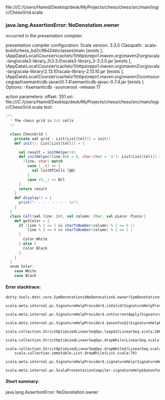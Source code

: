 file:///C:/Users/Hamid/Desktop/desk/MyProjects/chess/chess/src/main/logic/ChessGrid.scala
### java.lang.AssertionError: NoDenotation.owner

occurred in the presentation compiler.

presentation compiler configuration:
Scala version: 3.3.0
Classpath:
<WORKSPACE>\.scala-build\chess_bd2c96d2de\classes\main [exists ], <HOME>\AppData\Local\Coursier\cache\v1\https\repo1.maven.org\maven2\org\scala-lang\scala3-library_3\3.3.0\scala3-library_3-3.3.0.jar [exists ], <HOME>\AppData\Local\Coursier\cache\v1\https\repo1.maven.org\maven2\org\scala-lang\scala-library\2.13.10\scala-library-2.13.10.jar [exists ], <HOME>\AppData\Local\Coursier\cache\v1\https\repo1.maven.org\maven2\com\sourcegraph\semanticdb-javac\0.7.4\semanticdb-javac-0.7.4.jar [exists ]
Options:
-Xsemanticdb -sourceroot <WORKSPACE> -release 17


action parameters:
offset: 351
uri: file:///C:/Users/Hamid/Desktop/desk/MyProjects/chess/chess/src/main/logic/ChessGrid.scala
text:
```scala
/**
  * The chess grid is 8x8 cells 
  */

  class ChessGrid {
    private val grid : List[List[Cell]] = init()
    def init(): List[List[Cell]] = {

      val result = initHelper(8)
      def initHelper(line:Int = 8, char:Char = 'a'): List[List[Cell]] = {
        (line, char) match
          case (_,c) => {
            val listOfCells [@@]
          }
          case (0,_) => Nil
      }
      return result
    }
    def display() = {
      print("- - - - - - - - \n")
    }
  }
  class Cell(val line: Int, val column: Char, val piece: Piece){
    def getColor = {
      if (line % 2 == 1 && charToNumber(column) % 2 == 0 ||
          line % 2 == 0 && charToNumber(column) % 2 == 1 ) 
      {
        Color.White
      } else {
        Color.Black
      }
    }
  }
  enum Color:
    case White
    case Black
```



#### Error stacktrace:

```
dotty.tools.dotc.core.SymDenotations$NoDenotation$.owner(SymDenotations.scala:2576)
	scala.meta.internal.pc.SignatureHelpProvider$.isValid(SignatureHelpProvider.scala:83)
	scala.meta.internal.pc.SignatureHelpProvider$.notCurrentApply(SignatureHelpProvider.scala:96)
	scala.meta.internal.pc.SignatureHelpProvider$.$anonfun$1(SignatureHelpProvider.scala:48)
	scala.collection.StrictOptimizedLinearSeqOps.loop$3(LinearSeq.scala:280)
	scala.collection.StrictOptimizedLinearSeqOps.dropWhile(LinearSeq.scala:282)
	scala.collection.StrictOptimizedLinearSeqOps.dropWhile$(LinearSeq.scala:278)
	scala.collection.immutable.List.dropWhile(List.scala:79)
	scala.meta.internal.pc.SignatureHelpProvider$.signatureHelp(SignatureHelpProvider.scala:48)
	scala.meta.internal.pc.ScalaPresentationCompiler.signatureHelp$$anonfun$1(ScalaPresentationCompiler.scala:398)
```
#### Short summary: 

java.lang.AssertionError: NoDenotation.owner